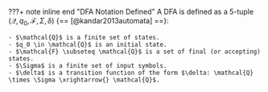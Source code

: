 ???+ note inline end "DFA Notation Defined"
    A DFA is defined as a 5-tuple $(\mathcal{Q},q_0,\mathcal{F},\Sigma,\delta)
    ~${== [@kandar2013automata] ==}:

    - $\mathcal{Q}$ is a finite set of states.
    - $q_0 \in \mathcal{Q}$ is an initial state.
    - $\mathcal{F} \subseteq \mathcal{Q}$ is a set of final (or accepting)
    states.
    - $\Sigma$ is a finite set of input symbols.
    - $\delta$ is a transition function of the form $\delta: \mathcal{Q} \times \Sigma \xrightarrow{} \mathcal{Q}$.
